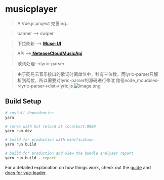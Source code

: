 # musicplayer

> A Vue.js project
> 完善ing...

> banner --> swiper

> 下拉刷新 --> **[Muse-UI](https://muse-ui.org/)**

> API -->**[ NeteaseCloudMusicApi](https://github.com/Binaryify/NeteaseCloudMusicApi)**
> 
> 歌词处理-->lyric-parser

> 由于网易云音乐接口的歌词时间单位中，秒有三位数，而lyric-parser只解析到两位，所以需要对lyric-parser的源码进行修改
> 路径node_moudules->lyric-parser->dist->lyric.js
![image.png](https://s2.loli.net/2022/05/04/bZlirHYVR2Q4Wyt.png)
## Build Setup

``` bash
# install dependencies
yarn

# serve with hot reload at localhost:8080
yarn run dev

# build for production with minification
yarn run build

# build for production and view the bundle analyzer report
yarn run build --report
```

For a detailed explanation on how things work, check out the [guide](http://vuejs-templates.github.io/webpack/) and [docs for vue-loader](http://vuejs.github.io/vue-loader).
